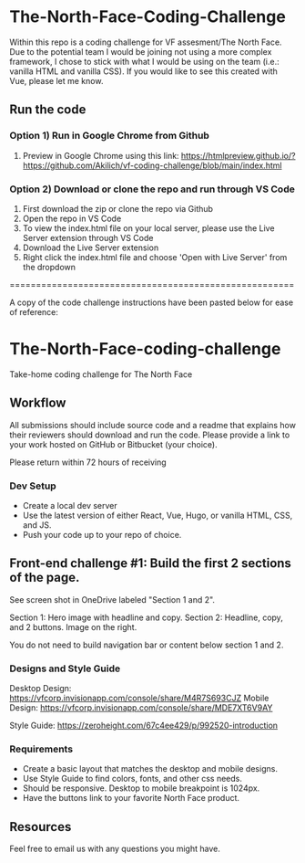 # The-North-Face-Coding-Challenge
 
 Within this repo is a coding challenge for VF assesment/The North Face. Due to the potential team I would be joining not using a more complex framework, I chose to stick with what I would be using on the team (i.e.: vanilla HTML and vanilla CSS). If you would like to see this created with Vue, please let me know.

 ## Run the code 

 ### Option 1) Run in Google Chrome from Github

 1. Preview in Google Chrome using this link: https://htmlpreview.github.io/?https://github.com/Akilich/vf-coding-challenge/blob/main/index.html

### Option 2) Download or clone the repo and run through VS Code

 1. First download the zip or clone the repo via Github
 2. Open the repo in VS Code
 3. To view the index.html file on your local server, please use the Live Server extension through VS Code
 4. Download the Live Server extension
 5. Right click the index.html file and choose 'Open with Live Server' from the dropdown

 
 
 ======================================================

 A copy of the code challenge instructions have been pasted below for ease of reference:

 
 
 # The-North-Face-coding-challenge

Take-home coding challenge for The North Face

## Workflow

All submissions should include source code and a readme that explains how their reviewers should download and run the code. Please provide a link to your work hosted on GitHub or Bitbucket (your choice).

Please return within 72 hours of receiving
### Dev Setup

- Create a local dev server 
- Use the latest version of either React, Vue, Hugo, or vanilla HTML, CSS, and JS.
- Push your code up to your repo of choice.


## Front-end challenge #1: Build the first 2 sections of the page.

See screen shot in OneDrive labeled "Section 1 and 2".

Section 1: Hero image with headline and copy. 
Section 2: Headline, copy, and 2 buttons. Image on the right. 

You do not need to build navigation bar or content below section 1 and 2. 

### Designs and Style Guide

Desktop Design: https://vfcorp.invisionapp.com/console/share/M4R7S693CJZ
Mobile Design: https://vfcorp.invisionapp.com/console/share/MDE7XT6V9AY

Style Guide: https://zeroheight.com/67c4ee429/p/992520-introduction

### Requirements

- Create a basic layout that matches the desktop and mobile designs.
- Use Style Guide to find colors, fonts, and other css needs. 
- Should be responsive. Desktop to mobile breakpoint is 1024px.
- Have the buttons link to your favorite North Face product. 

## Resources

Feel free to email us with any questions you might have. 

